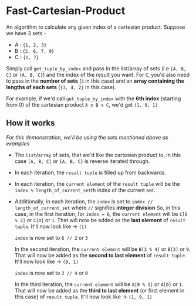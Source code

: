 # Fast-Cartesian-Product
An algorithm to calculate any given index of a cartesian product.
Suppose we have 3 sets - 
* A : `{1, 2, 3}`
* B : `{2, 6, 7, 9}`
* C : `{1, 7}`

Simply call `get_tuple_by_index` and pass in the list/array of sets (i.e `[A, B, C]` or `{A, B, C}`) and the index of the result you want.
For `C`, you'd also need to pass in the **number of sets** (`3` in this case) and an **array containing the lengths of each sets** (`{3, 4, 2}` in this case).

For example, if we'd call `get_tuple_by_index` with the **6th index** (starting from 0) of the cartesian product `A x B x C`, we'd get `(1, 9, 1)`
## How it works
*For this demonstration, we'll be using the sets mentioned above as examples*
* The `list`/`array` of sets, that we'd like the cartesian product to, in this case `[A, B, C]` or `{A, B, C}` is reverse iterated through.
* In each iteration, the `result tuple` is filled up from backwards.
* In each iteration, the `current element` of the `result tuple` will be the `index % length_of_current_set`th index of the current set.
* Additionally, in each iteration, the `index` is set to `index // length_of_current_set` where `//` signifies **integer division**
  So, in this case, in the first iteration, for `index = 6`, the `current element` will be `C[6 % 2]` or `C[0]` or `1`.
  That will now be added as the **last element** of `result tuple`. It'll now look like -> `(1)`
  
  `index` is now set to `6 // 2` or `3`
  
  
  In the second iteration, the `current element` will be `B[3 % 4]` or `B[3]` or `9`.
  That will now be added as the **second to last element** of `result tuple`. It'll now look like -> `(9, 1)`
  
  `index` is now set to `3 // 4` or `0`
  
  
  In the third iteration, the `current element` will be `A[0 % 3]` or `A[0]` or `1`.
  That will now be added as the **third to last element** (or first element in this case) of `result tuple`. It'll now look like -> `(1, 9, 1)`
